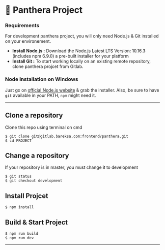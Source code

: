 # :green_book: Panthera Project
### Requirements

For development panthera project, you will only need Node.js & Git installed on your environement.

* **Install Node.js :** Download the Node.js Latest LTS Version: 10.16.3 (includes npm 6.9.0) a pre-built installer for your platform
* **Install Git :** To start working locally on an existing remote repository, clone panthera projcet from Gitlab.

### Node installation on Windows

Just go on [official Node.js website](http://nodejs.org/) & grab the installer.
Also, be sure to have `git` available in your PATH, `npm` might need it.

---
## Clone a repository
Clone this repo using terminal on cmd

    $ git clone git@gitlab.bareksa.com:frontend/panthera.git
    $ cd PROJECT

## Change a repository
If your repository is in master, you must change it to development

    $ git status
    $ git checkout development



## Install Projcet

    $ npm install


## Build & Start Project

    $ npm run build
    $ npm run dev


---
